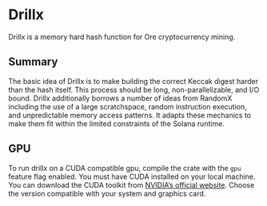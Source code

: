 # Drillx

Drillx is a memory hard hash function for Ore cryptocurrency mining.

## Summary

The basic idea of Drillx is to make building the correct Keccak digest harder than the hash itself. This process should be long, non-parallelizable, and I/O bound. Drillx additionally borrows a number of ideas from RandomX including the use of a large scratchspace, random instruction execution, and unpredictable memory access patterns. It adapts these mechanics to make them fit within the limited constraints of the Solana runtime.

## GPU

To run drillx on a CUDA compatible gpu, compile the crate with the `gpu` feature flag enabled. You must have CUDA installed on your local machine. You can download the CUDA toolkit from [NVIDIA’s official website](https://developer.nvidia.com/cuda-downloads). Choose the version compatible with your system and graphics card.


